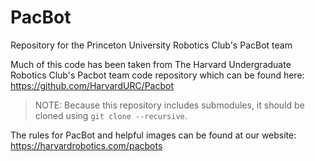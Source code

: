 # PacBot
Repository for the Princeton University Robotics Club's PacBot team

Much of this code has been taken from The Harvard Undergraduate Robotics Club's Pacbot team code repository which can be found here: https://github.com/HarvardURC/Pacbot

> NOTE: Because this repository includes submodules, it should be cloned using `git clone --recursive`.

The rules for PacBot and helpful images can be found at our website: https://harvardrobotics.com/pacbots
